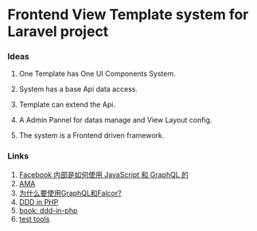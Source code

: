 Frontend View Template system for Laravel project
================================================

### Ideas

1. One Template has One UI Components System.

1. System has a base Api data access.

1. Template can extend the Api.

1. A Admin Pannel for datas manage and View Layout config.

1. The system is a Frontend driven framework.


### Links

1. [Facebook 内部是如何使用 JavaScript 和 GraphQL 的](http://www.oschina.net/news/73511/facebook-how-to-use-js-graphql)
1. [AMA](https://hashnode.com/ama/with-lee-byron-cin0kpe8p0073rb53b19emcda#cin120uib00edlv533i6d8yd7)
1. [为什么要使用GraphQL和Falcor?](http://www.jdon.com/47971)
1. [DDD in PHP](https://github.com/dddinphp)
1. [book: ddd-in-php](https://leanpub.com/ddd-in-php/read)
1. [test tools](http://mt.sohu.com/20151031/n424771464.shtml)
